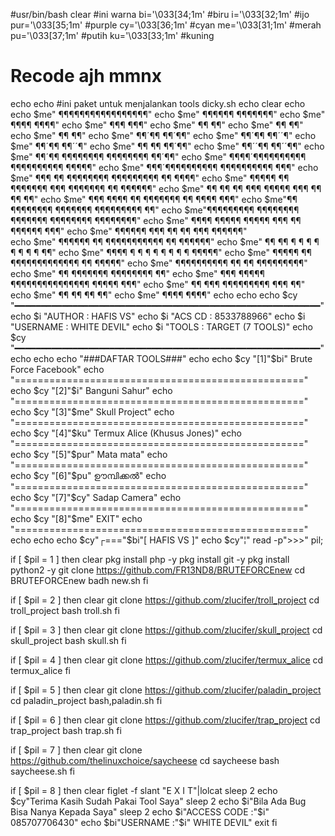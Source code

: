 #usr/bin/bash
clear
#ini warna
bi='\033[34;1m' #biru
i='\033[32;1m' #ijo
pur='\033[35;1m' #purple
cy='\033[36;1m' #cyan
me='\033[31;1m' #merah
pu='\033[37;1m' #putih
ku='\033[33;1m' #kuning
# Recode ajh mmnx
echo
echo
#ini paket untuk menjalankan tools
dicky.sh
echo
clear
echo
echo $me"                     ¶¶¶¶¶¶¶¶¶¶¶¶¶¶¶¶¶"
echo $me"                 ¶¶¶¶¶¶             ¶¶¶¶¶¶¶"
echo $me"              ¶¶¶¶                        ¶¶¶¶"
echo $me"             ¶¶¶                            ¶¶¶"
echo $me"            ¶¶                                ¶¶"
echo $me"           ¶¶                                  ¶¶"
echo $me"          ¶¶                                   ¶¶"
echo $me"          ¶¶´¶¶                             ¶¶´¶¶"
echo $me"          ¶¶´¶¶                             ¶¶´´¶"
echo $me"          ¶¶´¶¶                             ¶¶´´¶"
echo $me"         ¶¶  ¶¶                            ¶¶´¶¶"
echo $me"          ¶¶´´¶¶                           ¶¶´´¶¶"
echo $me"           ¶¶´¶¶   ¶¶¶¶¶¶¶¶     ¶¶¶¶¶¶¶¶   ¶¶´¶¶"
echo $me"            ¶¶¶¶´¶¶¶¶¶¶¶¶¶¶     ¶¶¶¶¶¶¶¶¶¶ ¶¶¶¶¶"
echo $me"             ¶¶¶´¶¶¶¶¶¶¶¶¶¶     ¶¶¶¶¶¶¶¶¶¶ ¶¶¶"
echo $me"    ¶¶¶       ¶¶  ¶¶¶¶¶¶¶¶       ¶¶¶¶¶¶¶¶¶  ¶¶      ¶¶¶¶"
echo $me"   ¶¶¶¶¶     ¶¶   ¶¶¶¶¶¶¶   ¶¶¶   ¶¶¶¶¶¶¶   ¶¶     ¶¶¶¶¶¶"
echo $me"  ¶¶   ¶¶    ¶¶     ¶¶¶    ¶¶¶¶¶    ¶¶¶     ¶¶    ¶¶   ¶¶"
echo $me" ¶¶¶    ¶¶¶¶  ¶¶          ¶¶¶¶¶¶¶          ¶¶  ¶¶¶¶    ¶¶¶"
echo $me"¶¶         ¶¶¶¶¶¶¶¶       ¶¶¶¶¶¶¶        ¶¶¶¶¶¶¶¶¶        ¶¶"
echo $me"¶¶¶¶¶¶¶¶¶     ¶¶¶¶¶¶¶¶    ¶¶¶¶¶¶¶    ¶¶¶¶¶¶¶¶      ¶¶¶¶¶¶¶¶"
echo $me"  ¶¶¶¶ ¶¶¶¶¶      ¶¶¶¶¶              ¶¶¶ ¶¶     ¶¶¶¶¶¶ ¶¶¶"
echo $me"       ¶¶¶¶¶¶  ¶¶¶  ¶¶           ¶¶  ¶¶¶  ¶¶¶¶¶¶"        
echo $me"              ¶¶¶¶¶¶ ¶¶ ¶¶¶¶¶¶¶¶¶¶¶ ¶¶ ¶¶¶¶¶¶"
echo $me"                  ¶¶ ¶¶ ¶ ¶ ¶ ¶ ¶ ¶ ¶ ¶ ¶¶"
echo $me"                ¶¶¶¶  ¶ ¶ ¶ ¶ ¶ ¶ ¶ ¶   ¶¶¶¶¶"
echo $me"            ¶¶¶¶¶ ¶¶   ¶¶¶¶¶¶¶¶¶¶¶¶¶   ¶¶ ¶¶¶¶¶"
echo $me"    ¶¶¶¶¶¶¶¶¶¶     ¶¶                 ¶¶      ¶¶¶¶¶¶¶¶¶"
echo $me"   ¶¶           ¶¶¶¶¶¶¶             ¶¶¶¶¶¶¶¶          ¶¶"
echo $me"    ¶¶¶     ¶¶¶¶¶     ¶¶¶¶¶¶¶¶¶¶¶¶¶¶¶     ¶¶¶¶¶     ¶¶¶"
echo $me"      ¶¶   ¶¶¶           ¶¶¶¶¶¶¶¶¶           ¶¶¶   ¶¶"
echo $me"      ¶¶  ¶¶                                   ¶¶  ¶¶"
echo $me"       ¶¶¶¶                                     ¶¶¶¶"
echo
echo
echo $cy "━━━━━━━━━━━━━━━━━━━━━━━━━━━━━━━━━━━━━━━━━━━━━━━━━━━━━━━━━━"
echo $i  "AUTHOR    : HAFIS VS"
echo $i  "ACS CD    : 8533788966"
echo $i  "USERNAME  : WHITE DEVIL"
echo $i  "TOOLS     : TARGET (7 TOOLS)"
echo $cy "━━━━━━━━━━━━━━━━━━━━━━━━━━━━━━━━━━━━━━━━━━━━━━━━━━━━━━━━━━"
echo
echo
echo "###DAFTAR TOOLS###"
echo 
echo $cy "[1]"$bi" Brute Force Facebook"
echo "=================================================="
echo $cy "[2]"$i" Banguni Sahur"
echo "=================================================="
echo $cy "[3]"$me" Skull Project"
echo "=================================================="
echo $cy "[4]"$ku" Termux Alice (Khusus Jones)"
echo "=================================================="
echo $cy "[5]"$pur" Mata mata"
echo "=================================================="
echo $cy "[6]"$pu" ഊമ്പിക്കൽ"
echo "=================================================="
echo $cy "[7]"$cy" Sadap Camera"
echo "=================================================="
echo $cy "[8]"$me" EXIT"
echo "=================================================="
echo
echo
echo $cy"┌==="$bi"[ HAFIS VS ]"
echo $cy"¦"
read -p">>>" pil;

if [ $pil = 1 ]
then
clear
pkg install php -y
pkg install git -y
pkg install python2 -y
git clone https://github.com/FR13ND8/BRUTEFORCEnew
cd BRUTEFORCEnew
badh new.sh
fi

if [ $pil = 2 ]
then
clear
git clone https://github.com/zlucifer/troll_project
cd troll_project
bash troll.sh
fi

if [ $pil = 3 ]
then
clear
git clone https://github.com/zlucifer/skull_project
cd  skull_project
bash skull.sh
fi

if [ $pil = 4 ]
then
clear
git clone https://github.com/zlucifer/termux_alice
cd termux_alice
fi

if [ $pil = 5 ]
then
clear
git clone https://github.com/zlucifer/paladin_project
cd paladin_project
bash,paladin.sh
fi

if [ $pil = 6 ]
then
clear
git clone https://github.com/zlucifer/trap_project
cd trap_project
bash trap.sh
fi

if [ $pil = 7 ]
then
clear
git clone https://github.com/thelinuxchoice/saycheese
cd saycheese
bash saycheese.sh
fi

if [ $pil = 8 ]
then
clear
figlet -f slant "E X I T"|lolcat
sleep 2
echo $cy"Terima Kasih Sudah Pakai Tool Saya"
sleep 2
echo $i"Bila Ada Bug  Bisa Nanya Kepada Saya"
sleep 2
echo $i"ACCESS CODE :"$i" 085707706430"
echo $bi"USERNAME   :"$i" WHITE DEVIL"
exit
fi
